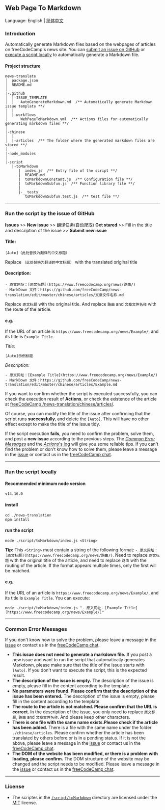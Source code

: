 ## Web Page To Markdown

Language: English | [简体中文](./README-zh-cn.md)

### Introduction

Automatically generate Markdown files based on the webpages of articles on freeCodeCamp's news site. You can [submit an issue on GitHub](#submit-an-issue) or [execute a script locally](#execute-script-locally) to automatically generate a Markdown file.

#### Project structure

```
news-translate
│  package.json
│  README.md
│
|-.github
│  |-ISSUE_TEMPLATE
│  │   AutoGenerateMarkdown.md  /** Automatically generate Markdown issue template **/
│  │
│  |-workflows
│      WebPageToMarkdown.yml  /** Actions files for automatically generating markdown files **/
│
|-chinese
│  │
│  |-articles  /** The folder where the generated markdown files are stored **/
│
|-node_modules
│
|-script
   |-toMarkdown
      |  index.js  /** Entry file of the script **/
      |  README.md
      |  toMarkdownConstant.js  /** Configuration file **/
      |  toMarkdownSubfun.js  /** Function library file **/
      |
      |-__tests__
         toMarkdownSubfun.test.js  /** test file **/
```

---

<h3 id="submit-an-issue">Run the script by the issue of GitHub</h3>

**Issues** >> **New issue** >> 翻译任务(自动爬取) **Get stared** >> Fill in the title and description of the issue >> **Submit new issue**

#### Title:
```
[Auto]（此处替换为翻译的中文标题）
```
Replace `（此处替换为翻译的中文标题）` with the translated original title

#### Description:
```
- 原文网址：[原文标题](https://www.freecodecamp.org/news/路由/)
- MarkDown 文件：https://github.com/freeCodeCamp/news-translation/edit/master/chinese/articles/文章文件名称.md
```
Replace `原文标题` with the original title. And replace `路由` and `文章文件名称` with the route of the article.

#### e.g.
If the URL of an article is `https://www.freecodecamp.org/news/Example/`, and its title is `Example Title`.

*Title:*
```
[Auto]示例标题
```
*Description:*
```
- 原文网址：[Example Title](https://www.freecodecamp.org/news/Example/)
- MarkDown 文件：https://github.com/freeCodeCamp/news-translation/edit/master/chinese/articles/Example.md
```

If you want to confirm whether the script is executed successfully, you can check the execution result of **Actions**, or check the existence of the article at [freeCodeCamp
/news-translation/chinese/articles/](https://github.com/freeCodeCamp/news-translation/tree/main/chinese/articles).

Of course, you can modify the title of the issue after confirming that the script runs **successfully**, and delete the `[Auto]`. This will have no other effect except to make the title of the issue tidy.

If the script execution **fails**, you need to confirm the problem, solve them, and post a **new issue** according to the previous steps. The [*Common Error Messages*](#CommonErrorMessages) and the [*Actions*'s log](https://github.com/freeCodeCamp/news-translation/actions) will give you some reliable tips. If you can't find the problem or don't know how to solve them, please leave a message in the [issue](https://github.com/freeCodeCamp/news-translation/issues/new) or contact us in the [freeCodeCamp chat](https://chat.freecodecamp.org/channel/zhongwen). 

---

<h3 id="execute-script-locally">Run the script locally</h3>

#### Recommended minimum node version
```shell
v14.16.0
```

#### install
```shell
cd ./news-translation
npm install
```

#### run the script
```shell
node ./script/toMarkdown/index.js <String>
```
**Tip:** This `<String>` must contain a string of the following format: `- 原文网址：[原文标题](https://www.freecodecamp.org/news/路由/)`. Need to replace `原文标题` with the original title of the article, and need to replace `路由` with the routing of the article. If the format appears multiple times, only the first will be matched.

#### e.g.
If the URL of an article is `https://www.freecodecamp.org/news/Example/`, and its title is `Example Title`.
You can execute:
```shell
node ./script/toMarkdown/index.js "- 原文网址：[Example Title](https://www.freecodecamp.org/news/Example/)"
```

---

<h3 id="CommonErrorMessages">Common Error Messages</h3>

If you don't know how to solve the problem, please leave a message in the [issue](https://github.com/freeCodeCamp/news-translation/issues/new) or contact us in the [freeCodeCamp chat](https://chat.freecodecamp.org/channel/zhongwen).

- **This issue does not need to generate a markdown file.**
  If you post a new issue and want to run the script that automatically generates Markdown, please make sure that the title of the issue starts with `[Auto]`. If you don't want to execute the script, this is the expected result.
- **The description of the issue is empty.**
  The description of the issue is empty, please fill in the content according to the template.
- **No parameters were found. Please confirm that the description of the issue has been entered.**
  The description of the issue is empty, please fill in the content according to the template.
- **The route to the article is not matched. Please confirm that the URL is correct.**
  In the description of the issue, you only need to replace `原文标题`, `路由` and `文章文件名称`. And please keep other characters.
- **There is one file with the same name exists.Please check if the article has been added.**
  There is a file with the same name under the folder `./chinese/articles`. Please confirm whether the article has been translated by others before or is in a pending status. If it is not the above, please leave a message in the [issue](https://github.com/freeCodeCamp/news-translation/issues/new) or contact us in the [freeCodeCamp chat](https://chat.freecodecamp.org/channel/zhongwen). 
- **The DOM of the website has been modified, or there is a problem with loading, please confirm.**
  The DOM structure of the website may be changed and the script needs to be modified. Please leave a message in the [issue](https://github.com/freeCodeCamp/news-translation/issues/new) or contact us in the [freeCodeCamp chat](https://chat.freecodecamp.org/channel/zhongwen). 

---

### License

- The scriptes in the [`/script/toMarkdown`](/script/toMarkdown) directory are licensed under the [MIT](/LICENSE) license.
